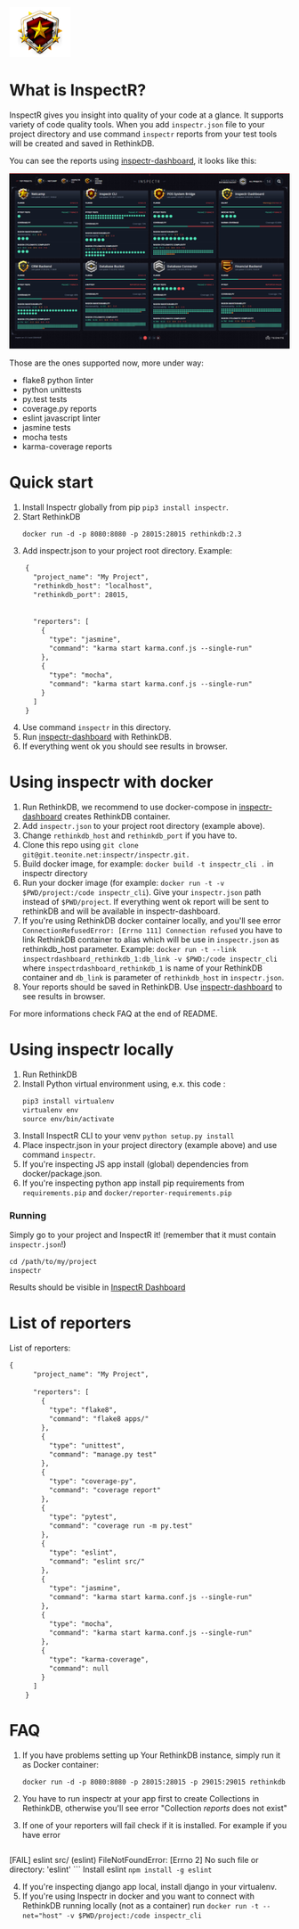  ![top]


# What is InspectR?

InspectR gives you insight into quality of your code at a glance. It supports variety of code quality tools.
When you add `inspectr.json` file to your project directory and use command `inspectr` reports from your test tools will be created and saved in RethinkDB.

You can see the reports using [inspectr-dashboard][dashboard], it looks like this:

![example]

Those are the ones supported now, more under way:

* flake8 python linter
* python unittests
* py.test tests
* coverage.py reports
* eslint javascript linter
* jasmine tests
* mocha tests
* karma-coverage reports


# Quick start

1. Install Inspectr globally from pip `pip3 install inspectr`.
2. Start RethinkDB
    ```
    docker run -d -p 8080:8080 -p 28015:28015 rethinkdb:2.3
    ```
3. Add inspectr.json to your project root directory. Example:
```
    {
      "project_name": "My Project",
      "rethinkdb_host": "localhost",
      "rethinkdb_port": 28015,


      "reporters": [
        {
          "type": "jasmine",
          "command": "karma start karma.conf.js --single-run"
        },
        {
          "type": "mocha",
          "command": "karma start karma.conf.js --single-run"
        }
      ]
    }
```
4. Use command `inspectr` in this directory.
5. Run [inspectr-dashboard][dashboard] with RethinkDB.
6. If everything went ok you should see results in browser.


# Using inspectr with docker

1. Run RethinkDB, we recommend to use docker-compose in [inspectr-dashboard][dashboard] creates RethinkDB container.
2. Add `inspectr.json` to your project root directory (example above).
3. Change `rethinkdb_host` and `rethinkdb_port` if you have to.
4. Clone this repo using `git clone git@git.teonite.net:inspectr/inspectr.git.`
5. Build docker image, for example: `docker build -t inspectr_cli .` in inspectr directory
6. Run your docker image (for example: `docker run -t -v $PWD/project:/code inspectr_cli`).
Give your `inspectr.json` path instead of `$PWD/project`. If everything went ok report will be sent to rethinkDB and will be available in inspectr-dashboard.
7. If you're using RethinkDB docker container locally, and you'll see error `ConnectionRefusedError: [Errno 111] Connection refused` you have to link RethinkDB container to alias which will be use in `inspectr.json` as rethinkdb_host parameter.
Example: `docker run -t --link inspectrdashboard_rethinkdb_1:db_link -v $PWD:/code inspectr_cli` where `inspectrdashboard_rethinkdb_1` is name of your RethinkDB container and `db_link` is parameter of `rethinkdb_host` in `inspectr.json`.
8. Your reports should be saved in RethinkDB. Use [inspectr-dashboard][dashboard] to see results in browser.

For more informations check FAQ at the end of README.


# Using inspectr locally

1. Run RethinkDB
2. Install Python virtual environment using, e.x. this code :
    ```
    pip3 install virtualenv
    virtualenv env
    source env/bin/activate
    ```
3. Install InspectR CLI to your venv
`python setup.py install`
4. Place inspectr.json in your project directory (example above) and use command `inspectr`.
5. If you're inspecting JS app install (global) dependencies from docker/package.json.
6. If you're inspecting python app install pip requirements from `requirements.pip` and `docker/reporter-requirements.pip`

### Running

Simply go to your project and InspectR it! (remember that it must contain `inspectr.json`!)

```
cd /path/to/my/project
inspectr
```

Results should be visible in [InspectR Dashboard][dashboard]


# List of reporters

List of reporters:
```
{
      "project_name": "My Project",

      "reporters": [
        {
          "type": "flake8",
          "command": "flake8 apps/"
        },
        {
          "type": "unittest",
          "command": "manage.py test"
        },
        {
          "type": "coverage-py",
          "command": "coverage report"
        },
        {
          "type": "pytest",
          "command": "coverage run -m py.test"
        },
        {
          "type": "eslint",
          "command": "eslint src/"
        },
        {
          "type": "jasmine",
          "command": "karma start karma.conf.js --single-run"
        },
        {
          "type": "mocha",
          "command": "karma start karma.conf.js --single-run"
        },
        {
          "type": "karma-coverage",
          "command": null
        }
      ]
    }
```




# FAQ

1. If you have problems setting up Your RethinkDB instance, simply run
 it as Docker container:
    ```
    docker run -d -p 8080:8080 -p 28015:28015 -p 29015:29015 rethinkdb
    ```

2. You have to run inspectr at your app first to create Collections in RethinkDB, otherwise you'll see error "Collection *reports* does not exist"

3. If one of your reporters will fail check if it is installed.
For example if you have error
	```
[FAIL] eslint src/ (eslint) FileNotFoundError: [Errno 2] No such file or directory: 'eslint'
	```
	Install eslint `npm install -g eslint`

4. If you're inspecting django app local, install django in your virtualenv.
5. If you're using Inspectr in docker and you want to connect with RethinkDB running locally (not as a container) run `docker run -t --net="host" -v $PWD/project:/code inspectr_cli`

[rethink]: https://www.rethinkdb.com/
[dashboard]: https://gitlab.com/teonite/inspectr-dashboard
[top]: md_imgs/top.png "Badge"
[example]: md_imgs/dashboard_preview.png "Example"

